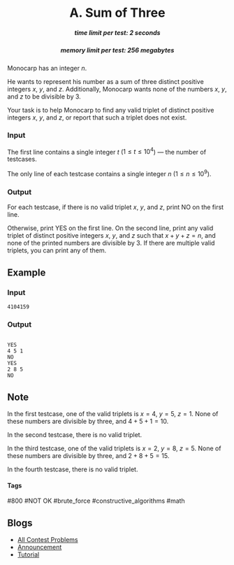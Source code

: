 <h1 style='text-align: center;'> A. Sum of Three</h1>

<h5 style='text-align: center;'>time limit per test: 2 seconds</h5>
<h5 style='text-align: center;'>memory limit per test: 256 megabytes</h5>

Monocarp has an integer $n$.

He wants to represent his number as a sum of three distinct positive integers $x$, $y$, and $z$. Additionally, Monocarp wants none of the numbers $x$, $y$, and $z$ to be divisible by $3$.

Your task is to help Monocarp to find any valid triplet of distinct positive integers $x$, $y$, and $z$, or report that such a triplet does not exist.

### Input

The first line contains a single integer $t$ ($1 \le t \le 10^4$) — the number of testcases.

The only line of each testcase contains a single integer $n$ ($1 \le n \le 10^{9}$).

### Output

For each testcase, if there is no valid triplet $x$, $y$, and $z$, print NO on the first line.

Otherwise, print YES on the first line. On the second line, print any valid triplet of distinct positive integers $x$, $y$, and $z$ such that $x + y + z = n$, and none of the printed numbers are divisible by $3$. If there are multiple valid triplets, you can print any of them.

## Example

### Input


```text
4104159
```
### Output

```text

YES
4 5 1
NO
YES
2 8 5
NO

```
## Note

In the first testcase, one of the valid triplets is $x = 4$, $y = 5$, $z = 1$. None of these numbers are divisible by three, and $4 + 5 + 1 = 10$.

In the second testcase, there is no valid triplet.

In the third testcase, one of the valid triplets is $x = 2$, $y = 8$, $z = 5$. None of these numbers are divisible by three, and $2 + 8 + 5 = 15$.

In the fourth testcase, there is no valid triplet.



#### Tags 

#800 #NOT OK #brute_force #constructive_algorithms #math 

## Blogs
- [All Contest Problems](../Educational_Codeforces_Round_156_(Rated_for_Div._2).md)
- [Announcement](../blogs/Announcement.md)
- [Tutorial](../blogs/Tutorial.md)
